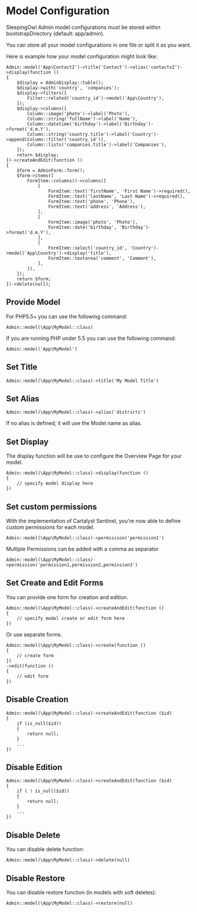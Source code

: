 # Model Configuration

SleepingOwl Admin model configurations must be stored within bootstrapDirectory (default: app/admin).

You can store all your model configurations in one file or split it as you want.

Here is example how your model configuration might look like:

	Admin::model('App\Contact2')->title('Contact')->alias('contacts2')->display(function ()
	{
	    $display = AdminDisplay::table();
	    $display->with('country', 'companies');
	    $display->filters([
	        Filter::related('country_id')->model('App\Country'),
	    ]);
	    $display->columns([
	        Column::image('photo')->label('Photo'),
	        Column::string('fullName')->label('Name'),
	        Column::datetime('birthday')->label('Birthday')->format('d.m.Y'),
	        Column::string('country.title')->label('Country')->append(Column::filter('country_id')),
	        Column::lists('companies.title')->label('Companies'),
	    ]);
	    return $display;
	})->createAndEdit(function ()
	{
	    $form = AdminForm::form();
	    $form->items([
	        FormItem::columns()->columns([
	            [
	                FormItem::text('firstName', 'First Name')->required(),
	                FormItem::text('lastName', 'Last Name')->required(),
	                FormItem::text('phone', 'Phone'),
	                FormItem::text('address', 'Address'),
	            ],
	            [
	                FormItem::image('photo', 'Photo'),
	                FormItem::date('birthday', 'Birthday')->format('d.m.Y'),
	            ],
	            [
	                FormItem::select('country_id', 'Country')->model('App\Country')->display('title'),
	                FormItem::textarea('comment', 'Comment'),
	            ],
	        ]),
	    ]);
	    return $form;
	})->delete(null);

## Provide Model

For PHP5.5+ you can use the following command:

	Admin::model(\App\MyModel::class)

If you are running PHP under 5.5 you can use the following command:

	Admin::model('App\MyModel')

## Set Title

	Admin::model(\App\MyModel::class)->title('My Model Title')

## Set Alias

	Admin::model(\App\MyModel::class)->alias('districts')			

If no alias is defined, it will use the Model name as alias.

## Set Display

The display function will be use to configure the Overview Page for your model.

	Admin::model(\App\MyModel::class)->display(function ()
	{
	    // specify model display here
	})

## Set custom permissions

With the implementation of Cartalyst Sentinel, you're now able to define custom
permissions for each model.

	Admin::model(\App\MyModel::class)->permission('permission1')

Multiple Permissions can be added with a comma as separator	

	Admin::model(\App\MyModel::class)->permission('permission1,permission2,permission3')
	

## Set Create and Edit Forms

You can provide one form for creation and edition.	

	Admin::model(\App\MyModel::class)->createAndEdit(function ()
	{
	    // specify model create or edit form here
	})

Or use separate forms.	

	Admin::model(\App\MyModel::class)->create(function ()
	{
	    // create form
	})
	->edit(function ()
	{
	    // edit form
	})

## Disable Creation

	Admin::model(\App\MyModel::class)->createAndEdit(function ($id)
	{
	    if (is_null($id))
	    {
	        return null;
	    }
	    ...
	})	

## Disable Edition

	Admin::model(\App\MyModel::class)->createAndEdit(function ($id)
	{
	    if ( ! is_null($id))
	    {
	        return null;
	    }
	    ...
	})	

## Disable Delete

You can disable delete function:	

	Admin::model(\App\MyModel::class)->delete(null)

## Disable Restore

You can disable restore function (in models with soft deletes):	

	Admin::model(\App\MyModel::class)->restore(null)